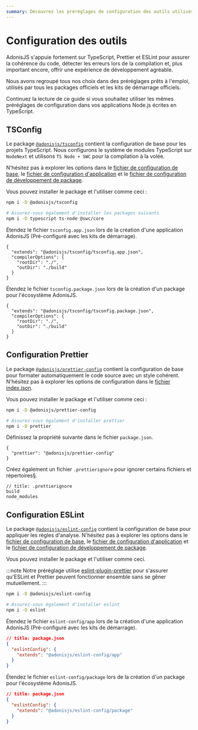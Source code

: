 ```yaml
---
summary: Découvrez les préréglages de configuration des outils utilisés par AdonisJS pour TypeScript, Prettier et ESLint.
---
```


# Configuration des outils

AdonisJS s'appuie fortement sur TypeScript, Prettier et ESLint pour assurer la cohérence du code, détecter les erreurs lors de la compilation et, plus important encore, offrir une expérience de développement agréable.

Nous avons regroupé tous nos choix dans des préréglages prêts à l'emploi, utilisés par tous les packages officiels et les kits de démarrage officiels.

Continuez la lecture de ce guide si vous souhaitez utiliser les mêmes préréglages de configuration dans vos applications Node.js écrites en TypeScript.

## TSConfig

Le package [`@adonisjs/tsconfig`](https://github.com/adonisjs/tooling-config/tree/main/packages/typescript-config) contient la configuration de base pour les projets TypeScript. Nous configurons le système de modules TypeScript sur `NodeNext` et utilisons `TS Node + SWC` pour la compilation à la volée.

N'hésitez pas à explorer les options dans le [fichier de configuration de base](https://github.com/adonisjs/tooling-config/blob/main/packages/typescript-config/tsconfig.base.json), le [fichier de configuration d'application](https://github.com/adonisjs/tooling-config/blob/main/packages/typescript-config/tsconfig.app.json) et le [fichier de configuration de développement de package](https://github.com/adonisjs/tooling-config/blob/main/packages/typescript-config/tsconfig.package.json).

Vous pouvez installer le package et l'utiliser comme ceci :

```sh
npm i -D @adonisjs/tsconfig

# Assurez-vous également d'installer les packages suivants
npm i -D typescript ts-node @swc/core
```

Étendez le fichier `tsconfig.app.json` lors de la création d'une application AdonisJS (Pré-configuré avec les kits de démarrage).

```jsonc
{
  "extends": "@adonisjs/tsconfig/tsconfig.app.json",
  "compilerOptions": {
    "rootDir": "./",
    "outDir": "./build"
  }
}
```

Étendez le fichier `tsconfig.package.json` lors de la création d'un package pour l'écosystème AdonisJS.

```jsonc
{
  "extends": "@adonisjs/tsconfig/tsconfig.package.json",
  "compilerOptions": {
    "rootDir": "./",
    "outDir": "./build"
  }
}
```

## Configuration Prettier

Le package [`@adonisjs/prettier-config`](https://github.com/adonisjs/tooling-config/tree/main/packages/prettier-config) contient la configuration de base pour formater automatiquement le code source avec un style cohérent. N'hésitez pas à explorer les options de configuration dans le [fichier index.json](https://github.com/adonisjs/tooling-config/blob/main/packages/prettier-config/index.json).

Vous pouvez installer le package et l'utiliser comme ceci :

```sh
npm i -D @adonisjs/prettier-config

# Assurez-vous également d'installer prettier
npm i -D prettier
```

Définissez la propriété suivante dans le fichier `package.json`.

```jsonc
{
  "prettier": "@adonisjs/prettier-config"
}
```

Créez également un fichier `.prettierignore` pour ignorer certains fichiers et répertoires§.

```
// title: .prettierignore
build
node_modules
```

## Configuration ESLint

Le package [`@adonisjs/eslint-config`](https://github.com/adonisjs/tooling-config/tree/main/packages/eslint-config) contient la configuration de base pour appliquer les règles d'analyse. N'hésitez pas à explorer les options dans le [fichier de configuration de base](https://github.com/adonisjs/tooling-config/blob/main/packages/eslint-config/presets/ts_base.js), le [fichier de configuration d'application](https://github.com/adonisjs/tooling-config/blob/main/packages/eslint-config/presets/ts_app.js) et le [fichier de configuration de développement de package](https://github.com/adonisjs/tooling-config/blob/main/packages/eslint-config/presets/ts_package.js).

Vous pouvez installer le package et l'utiliser comme ceci. 

:::note
Notre préréglage utilise [eslint-plugin-prettier](https://github.com/prettier/eslint-plugin-prettier) pour s'assurer qu'ESLint et Prettier peuvent fonctionner ensemble sans se gêner mutuellement.
:::

```sh
npm i -D @adonisjs/eslint-config

# Assurez-vous également d'installer eslint
npm i -D eslint
```
Étendez le fichier `eslint-config/app` lors de la création d'une application AdonisJS (Pré-configuré avec les kits de démarrage).

```json
// title: package.json
{
  "eslintConfig": {
    "extends": "@adonisjs/eslint-config/app"
  }
}
```

Étendez le fichier `eslint-config/package` lors de la création d'un package pour l'écosystème AdonisJS.

```json
// title: package.json
{
  "eslintConfig": {
    "extends": "@adonisjs/eslint-config/package"
  }
}
```
